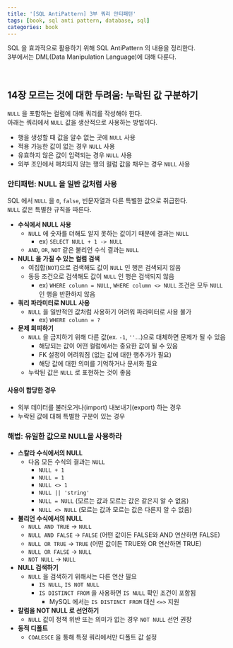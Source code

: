 ```yaml
---
title: '[SQL AntiPattern] 3부 쿼리 안티패턴'
tags: [book, sql anti pattern, database, sql]
categories: book
---
```


SQL 을 효과적으로 활용하기 위해 SQL AntiPattern 의 내용을 정리한다.  
3부에서는 DML(Data Manipulation Language)에 대해 다룬다.  

<!--more-->

<br/>

## 14장 모르는 것에 대한 두려움: 누락된 값 구분하기

`NULL` 을 포함하는 컬럼에 대해 쿼리를 작성해야 한다.  
아래는 쿼리에서 `NULL` 값을 생산적으로 사용하는 방법이다.

- 행을 생성할 때 값을 알수 없는 곳에 `NULL` 사용
- 적용 가능한 값이 없는 경우 `NULL` 사용
- 유효하지 않은 값이 입력되는 경우 `NULL` 사용
- 외부 조인에서 매치되지 않는 행의 컬럼 값을 채우는 경우 `NULL` 사용

### 안티패턴: NULL 을 일반 값처럼 사용

SQL 에서 `NULL` 을 `0`, `false`, 빈문자열과 다른 특별한 값으로 취급한다.  
`NULL` 값은 특별한 규칙을 따른다.

- **수식에서 NULL 사용**
  - `NULL` 에 숫자를 더해도 알지 못하는 값이기 때문에 결과는 `NULL`
    - ex) `SELECT NULL + 1 -> NULL`
  - `AND`, `OR`, `NOT` 같은 불리언 수식 결과는 `NULL`
- **NULL 을 가질 수 있는 컬럼 검색**
  - 여집합(`NOT`)으로 검색해도 값이 `NULL` 인 행은 검색되지 않음
  - 동등 조건으로 검색해도 값이 `NULL` 인 행은 검색되지 않음
    - ex) `WHERE column = NULL`, `WHERE column <> NULL` 조건은 모두 `NULL` 인 행을 반환하지 않음
- **쿼리 파라미터로 NULL 사용**
  - `NULL` 을 일반적인 값처럼 사용하기 어려워 파라미터로 사용 불가
    - ex) `WHERE column = ?`
- **문제 회피하기**
  - `NULL` 을 금지하기 위해 다른 값(ex. `-1`, `''`...)으로 대체하면 문제가 될 수 있음
    - 해당되는 값이 어떤 컬럼에서는 중요한 값이 될 수 있음
    - FK 설정이 어려워짐 (없는 값에 대한 행추가가 필요)
    - 해당 값에 대한 의미를 기억하거나 문서화 필요
  - 누락된 값은 `NULL` 로 표현하는 것이 좋음

#### 사용이 합당한 경우

- 외부 데이터를 불러오거나(import) 내보내기(export) 하는 경우
- 누락된 값에 대해 특별한 구분이 있는 경우

### 해법: 유일한 값으로 NULL을 사용하라

- **스칼라 수식에서의 NULL**  
  - 다음 모든 수식의 결과는 `NULL`
    - `NULL + 1`
    - `NULL = 1`
    - `NULL <> 1`
    - `NULL || 'string'`
    - `NULL = NULL` (모르는 값과 모르는 값은 같은지 알 수 없음)
    - `NULL <> NULL` (모르는 값과 모르는 값은 다른지 알 수 없음)
- **불리언 수식에서의 NULL**
  - `NULL AND TRUE` -> `NULL`
  - `NULL AND FALSE` -> `FALSE` (어떤 값이든 FALSE와 AND 연산하면 FALSE)
  - `NULL OR TRUE` -> `TRUE` (어떤 값이든 TRUE와 OR 연산하면 TRUE)
  - `NULL OR FALSE` -> `NULL`
  - `NOT NULL` -> `NULL`
- **NULL 검색하기**
  - `NULL` 을 검색하기 위해서는 다른 연산 필요
    - `IS NULL`, `IS NOT NULL`
    - `IS DISTINCT FROM` 을 사용하면 `IS NULL` 확인 조건이 포함됨
      - MySQL 에서는 `IS DISTINCT FROM` 대신 `<=>` 지원
- **칼럼을 NOT NULL 로 선언하기**
  - `NULL` 값이 정책 위반 또는 의미가 없는 경우 `NOT NULL` 선언 권장
- **동적 디폴트**
  - `COALESCE` 을 통해 특정 쿼리에서만 디폴트 값 설정